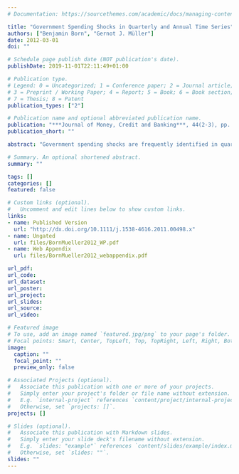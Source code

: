 ```yaml
---
# Documentation: https://sourcethemes.com/academic/docs/managing-content/

title: "Government Spending Shocks in Quarterly and Annual Time Series"
authors: ["Benjamin Born", "Gernot J. Müller"]
date: 2012-03-01
doi: ""

# Schedule page publish date (NOT publication's date).
publishDate: 2019-11-01T22:11:49+01:00

# Publication type.
# Legend: 0 = Uncategorized; 1 = Conference paper; 2 = Journal article;
# 3 = Preprint / Working Paper; 4 = Report; 5 = Book; 6 = Book section;
# 7 = Thesis; 8 = Patent
publication_types: ["2"]

# Publication name and optional abbreviated publication name.
publication: "***Journal of Money, Credit and Banking***, 44(2-3), pp. 507-517"
publication_short: ""

abstract: "Government spending shocks are frequently identified in quarterly time-series data by ruling out a contemporaneous response of government spending to other macroeconomic aggregates. We provide evidence that this assumption may not be too restrictive for annual time-series data."

# Summary. An optional shortened abstract.
summary: ""

tags: []
categories: []
featured: false

# Custom links (optional).
#   Uncomment and edit lines below to show custom links.
links:
- name: Published Version
  url: "http://dx.doi.org/10.1111/j.1538-4616.2011.00498.x"
- name: Ungated
  url: files/BornMueller2012_WP.pdf
- name: Web Appendix
  url: files/BornMueller2012_webappendix.pdf

url_pdf:
url_code:
url_dataset:
url_poster:
url_project:
url_slides:
url_source:
url_video:

# Featured image
# To use, add an image named `featured.jpg/png` to your page's folder.
# Focal points: Smart, Center, TopLeft, Top, TopRight, Left, Right, BottomLeft, Bottom, BottomRight.
image:
  caption: ""
  focal_point: ""
  preview_only: false

# Associated Projects (optional).
#   Associate this publication with one or more of your projects.
#   Simply enter your project's folder or file name without extension.
#   E.g. `internal-project` references `content/project/internal-project/index.md`.
#   Otherwise, set `projects: []`.
projects: []

# Slides (optional).
#   Associate this publication with Markdown slides.
#   Simply enter your slide deck's filename without extension.
#   E.g. `slides: "example"` references `content/slides/example/index.md`.
#   Otherwise, set `slides: ""`.
slides: ""
---
```

